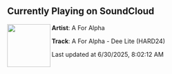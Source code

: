 ## Currently Playing on SoundCloud

[<img align="left" width="100" src="https://i1.sndcdn.com/artworks-NrrN8Dysev3pqBU0-cs5Rvw-t500x500.jpg">](https://soundcloud.com/hardlinesounds/a-for-alpha-dee-lite-hard24)

**Artist**: A For Alpha 

**Track**: A For Alpha - Dee Lite (HARD24)

Last updated at 6/30/2025, 8:02:12 AM
